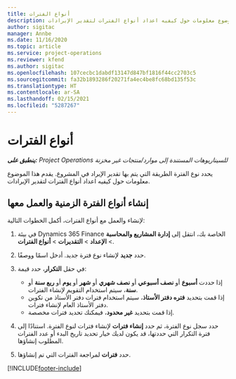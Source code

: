 ```yaml
---
title: أنواع الفترات
description: يقدم هذا الموضوع معلومات حول كيفيه اعداد أنواع الفترات لتقدير الإيرادات.
author: sigitac
manager: Annbe
ms.date: 11/16/2020
ms.topic: article
ms.service: project-operations
ms.reviewer: kfend
ms.author: sigitac
ms.openlocfilehash: 107cecbc1dabdf13147d847bf1816f44cc2703c5
ms.sourcegitcommit: fa32b1893286f20271fa4ec4be8fc68bd135f53c
ms.translationtype: HT
ms.contentlocale: ar-SA
ms.lasthandoff: 02/15/2021
ms.locfileid: "5287267"
---
```

# <a name="period-types"></a>أنواع الفترات

_**ينطبق على:** Project Operations للسيناريوهات المستندة إلى موارد/منتجات غير مخزنة‬_

يحدد نوع الفترة الطريقة التي يتم بها تقدير الإيراد في المشروع. يقدم هذا الموضوع معلومات حول كيفيه اعداد أنواع الفترات لتقدير الإيرادات. 

## <a name="create-and-work-with-period-types"></a>إنشاء أنواع الفترة الزمنية والعمل معها
لإنشاء والعمل مع أنواع الفترات، أكمل الخطوات التالية:

1. في بيئة Dynamics 365 Finance الخاصة بك، انتقل إلى **إدارة المشاريع والمحاسبة** > **الإعداد** > **التقديرات** > **أنواع الفترات**.
2. حدد **جديد** لإنشاء نوع فترة جديد. أدخل اسمًا ووصفًا.
3. في حقل **التكرار**، حدد قيمة:

    - إذا حددت **أسبوع** أو **نصف أسبوعي** أو **نصف شهري** أو **شهر** أو **يوم** أو **ربع سنة** أو **سنة**، سيتم استخدام التقويم لإنشاء الفترات. 
    - إذا قمت بتحديد **فتره دفتر الأستاذ**، سيتم استخدام فترات دفتر الأستاذ من تكوين دفتر الأستاذ العام لإنشاء فترات.
    - إذا قمت بتحديد **غير محدود**، فيمكنك تحديد فترات مخصصة.
4. حدد سجل نوع الفترة، ثم حدد **إنشاء فترات** لإنشاء فترات لنوع الفترة. استنادًا إلى فترة التكرار التي حددتها، قد يكون لديك خيار تحديد تاريخ البدء أو عدد الفترات المطلوب إنشاؤها.
5. حدد **فترات** لمراجعة الفترات التي تم إنشاؤها.



[!INCLUDE[footer-include](../includes/footer-banner.md)]